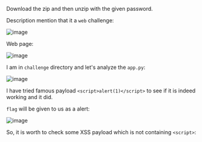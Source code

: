 Download the zip and then unzip with the given password.

Description mention that it a `web` challenge:

![image](https://github.com/user-attachments/assets/ae60c711-ce42-49a7-8e50-0c9808400460)

Web page:

![image](https://github.com/user-attachments/assets/a5be2a3d-9b81-4c4d-afd3-a03842b2810c)


I am in `challenge` directory and let's analyze the `app.py`: 

![image](https://github.com/user-attachments/assets/003ef6f8-dc69-4303-9595-cf029d8a375d)

I have tried famous payload `<script>alert(1)</script>` to see if it is indeed working and it did. 

`flag` will be given to us as a alert:

![image](https://github.com/user-attachments/assets/1985ad6d-8350-4d36-a1e1-ff2fe0ca5367)

So, it is worth to check some XSS payload which is not containing `<script>`:

